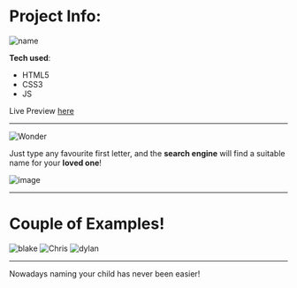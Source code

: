 <h1>Project Info:</h1>

![name](https://user-images.githubusercontent.com/44018646/184937984-0cd7f9f8-1de6-4c5c-a1d9-58a2d3b3a500.jpg)

**Tech used**:
 - HTML5
 - CSS3
 - JS

Live Preview [here](https://justaway1.github.io/ChooseName/)

-------------------

![Wonder](https://user-images.githubusercontent.com/44018646/184938496-21cc2115-2564-40fd-bacd-22fffbd44f69.jpg)

Just type any favourite first letter, and the **search engine** will find a suitable name for your **loved one**!

![image](https://user-images.githubusercontent.com/44018646/184938894-006b04f5-c54a-4fba-958a-50c0832c6984.png)

--------------------------

<h1>Couple of Examples!</h1>

![blake](https://user-images.githubusercontent.com/44018646/184939412-49c191bc-33a3-40c7-b63e-ae3f03ae4ca3.jpg)
![Chris](https://user-images.githubusercontent.com/44018646/184939431-d309af8e-f1d7-44c4-92a3-b622a20a6e27.jpg)
![dylan](https://user-images.githubusercontent.com/44018646/184939452-0f62274d-894c-4cee-aa2c-0afe4d7c2ecd.jpg)



-------------------------------

Nowadays naming your child has never been easier!

